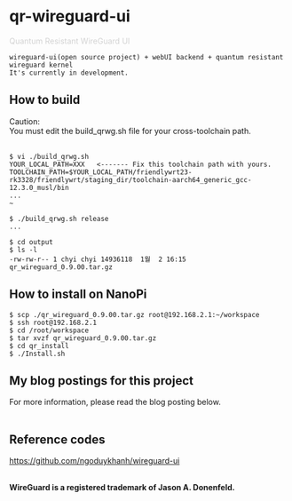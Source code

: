 # qr-wireguard-ui
<span style="color:#d3d3d3">Quantum Resistant WireGuard UI</span>
```
wireguard-ui(open source project) + webUI backend + quantum resistant wireguard kernel
It's currently in development.

```

## How to build
  Caution: <br>
  You must edit the build_qrwg.sh file for your cross-toolchain path.<br><br>

```
$ vi ./build_qrwg.sh
YOUR_LOCAL_PATH=XXX   <------- Fix this toolchain path with yours.
TOOLCHAIN_PATH=$YOUR_LOCAL_PATH/friendlywrt23-rk3328/friendlywrt/staging_dir/toolchain-aarch64_generic_gcc-12.3.0_musl/bin
...
~

$ ./build_qrwg.sh release
...

$ cd output
$ ls -l
-rw-rw-r-- 1 chyi chyi 14936118  1월  2 16:15 qr_wireguard_0.9.00.tar.gz

```

## How to install on NanoPi
```
$ scp ./qr_wireguard_0.9.00.tar.gz root@192.168.2.1:~/workspace
$ ssh root@192.168.2.1
$ cd /root/workspace
$ tar xvzf qr_wireguard_0.9.00.tar.gz
$ cd qr_install
$ ./Install.sh

```

## My blog postings for this project
  For more information, please read the blog posting below.<br>
  <br>

## Reference codes
  https://github.com/ngoduykhanh/wireguard-ui <br>
  <br>

  __WireGuard is a registered trademark of Jason A. Donenfeld.__

